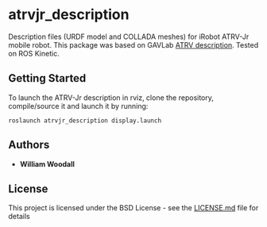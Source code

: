 # atrvjr_description
Description files (URDF model and COLLADA meshes) for iRobot ATRV-Jr mobile robot. 
This package was based on GAVLab [ATRV description](https://github.com/GAVLab/gavlab_atrv). Tested on ROS Kinetic.

## Getting Started

To launch the ATRV-Jr description in rviz, clone the repository, compile/source it and launch it by running:
```
roslaunch atrvjr_description display.launch
```
## Authors

* **William Woodall**

## License

This project is licensed under the BSD License - see the [LICENSE.md](LICENSE.md) file for details
